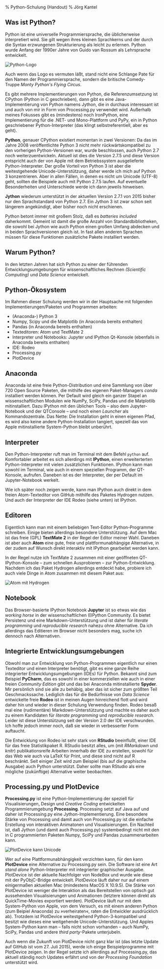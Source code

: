 % Python-Schulung (Handout)
% Jörg Kantel

## Was ist Python?

Python ist eine universelle Programmiersprache, die üblicherweise interpretiert wird. Sie gilt wegen ihres kleinen Sprachkerns und der durch die Syntax  erzwungenen Strukturierung als leicht zu erlernen. Python wurde Anfang der 1990er Jahre von Guido van Rossum als Lehrsprache entwickelt.

![Python-Logo](images/pythonlogo.png)

Auch wenn das Logo es vermuten läßt, stand nicht eine Schlange Pate für den Namen der Programmiersprache, sondern die britische Comedy-Truppe *Monty Python's Flying Circus*.

Es gibt mehrere Implementierungen von Python, die Referenzumsetzung ist CPython (Python in C geschrieben), dann gibt es eine Java-Implementierung von Python namens Jython, die in durchaus interessant ist und auch von mir in Form von Processing.py verwendet wird. Außerhalb meines Fokusses gibt es (mindestens) noch IronPython, eine Implementierung für die .NET- und Mono-Plattform und PyPy, ein in Python geschriebener Python-Interpreter (das klingt selbstreferentiell, aber es geht).

**Python**, genauer CPython existiert momentan in zwei Versionen: Da das im Jahre 2008 veröffentlichte Python 3 nicht mehr rückwärtskompatibel zu den vorherigen Python-Versionen war, wurde beschlossen, auch Python 2.7 noch weiterzuentwickeln. Aktuell ist dies die Version 2.7.5 und diese Version entspricht auch der von Apple mit dem Betriebssystem ausgelieferte Python-Interpreter. Der große Vorteil von Python 3 ist aber die weitestgehende Unicode-Unterstützung, daher werde ich mich auf Python 3 konzentrieren. Aber in allen Fällen, in denen es nicht um Unicode (UTF-8) geht, sollten die Beispiele auch mit Python 2.7.5 laufen. Auf eventuelle Besonderheiten und Unterschiede werde ich dann jeweils hinweisen.

**Jython** wiederum unterstützt in der aktuellen Version 2.7.1 von 2015 bisher nur den Sprachstandard von Python 2.7. Ein Jython 3 ist zwar schon seit längerem angekündigt, aber bisher noch nicht erschienen.

Python betont immer mit großem Stolz, daß es *batteries included* daherkommt. Gemeint ist damit die große Anzahl von Standardbibliotheken, die sowohl bei Jython wie auch Python einen großen Umfang abdecken und in beiden Sprachversionen gleich ist. In fast allen anderen Sprachen müssen für diese Funktionen  zusätzliche Pakete installiert werden.

## Warum Python?

In den letzten Jahren hat sich Python zu einer der führenden Entwicklungsumgebungen für wissenschaftliches Rechnen *(Scientific Computing)* und *Data Science* entwickelt.

## Python-Ökosystem

Im Rahmen dieser Schulung werden wir in der Hauptsache mit folgenden Implementierungen/Paketen und Programmen arbeiten:

  * (Anaconda-) Python 3
  * Numpy, Scipy und die Matplotlib (in Anaconda bereits enthalten)
  * Pandas (in Anaconda bereits enthalten)
  * Texteditoren: Atom und TextMate 2
  * Interpreter und Notebooks: Jupyter und IPython Qt-Konsole (ebenfalls in Anaconda bereits enthalten)
  * IDE: Rodeo
  * Processing.py
  * PlotDevice

## Anaconda

Anaconda ist eine freie Python-Distribution und eine Sammlung von über 720 Open Source Paketen, die mithilfe des eigenen Paket-Managers *conda* installiert werden können. Per Default wird gleich ein ganzer Stapel an wissenschaftlichen Modulen wie NumPy, SciPy, Pandas und die Matplotlib mitinstalliert. Dazu IPython mit den üblichen Tools – also dem Jupyter-Notebook und der QTConsole – und noch einen *Launcher* als Kommandozentrale. Das Nette: Die Installation geht in einen eigenen Pfad, es wird also keine andere Python-Installation tangiert, speziell das von Apple mitinstallierte System-Python bleibt unberührt.

## Interpreter

Den Python-Interpreter ruft man im Terminal mit dem Befehl `python` auf. Komfortabler arbeitet es sich allerdings mit **IPython**, einen erweiterterten Python-Interpreter mit vielen zusätzlichen Funktionen. IPython kann man sowohl im Terminal, wie auch in einem speziellen Programm, der QT-Konsole, aufrufen. Daneben ist es der Interpreter, der per Default im Jupyter-Notebook werkelt.

Wie ich später noch zeigen werde, kann man IPython auch direkt in dem freien Atom-Texteditor von GitHub mithilfe des Paketes Hydrogen nutzen. Und auch der Interpreter der IDE Rodeo (siehe unten) ist IPython.

## Editoren

Eigentlich kann man mit einem beliebigen Text-Editor Python-Programme schreiben. Einige bieten allerdings besondere Unterstützung. Auf dem Mac ist das freie (GPL) **TextMate 2** in der Regel der Editor meiner Wahl. Daneben ist aber auch **Atom** eine gute, freie und plattformunabhängige Alternative, in der zudem auf Wunsch direkt interaktiv mit IPython gearbeitet werden kann.

In der Regel nutze ich TextMate 2 zusammen mit einer geöffneten QT-IPython-Konsole – zum schnellen Ausprobieren – zur Python-Entwicklung. Nachdem ich das Paket Hydrogen allerdings entdeckt habe, probiere ich auch viele Dinge in Atom zusammen mit diesem Paket aus:

![Atom mit Hydrogen](images/hydrogen.jpg)

## Notebook

Das Browser-basierte IPython Notebook **Jupyter** ist so etwas wie das *working horse* in der wissenschaftlichen (I)Python Community. Es bietet Persistenz und eine Markdown-Unterstützung und ist daher für *literate programming* und *reproducible research* nahezu ohne Alternative. Da ich allerdings das Editieren im Browser nicht besonders mag, suche ich dennoch nach Alternativen.

## Integrierte Entwicklungsumgebungen

Obwohl man zur Entwicklung von Python-Programmen eigentlich nur einen Texteditor und einen Interpreter benötigt, gibt es eine ganze Reihe integrierter Entwicklungsumgebungen (IDEs) für Python. Bekannt sind zum Beispiel **PyCharm**, das es sowohl in einer kommerziellen wie auch in einer freien *Community Edition* gibt und das bei Anaconda mitinstallierte **Spyder**. Mir persönlich sind sie alle zu behäbig, aber das ist sicher zum größten Teil Geschmackssache. Lediglich das für die Bedürfnisse von *Data Science* entwickelte freie **Rodeo** ist in meinen Augen hinreichend flott und wird daher hin und wieder in dieser Schulung Verwendung finden. Rodeo besaß mal eine (rudimentäre) Markdown-Unterstützung und machte es daher auch zu einem Kandidaten für *literate programming* und *reproducible research*. Leider ist diese Unterstützung seit der Version 2.0 der IDE verschwunden. Ich hoffe jedoch immer noch, daß sie wieder in verbesserter Form auftaucht.

Die Entwicklung von Rodeo ist sehr stark von **RStudio** beeinflußt, einer IDE für das freie Statistikpaket R. RStudio besitzt alles, um (mit *RMarkdown* und *knitr*) publikationsreife Arbeiten innerhalb der IDE zu erstellen, sowohl für das Web wie auch via LaTeX für Print, und diese sind nicht auf R beschränkt. Seit einiger Zeit wird zum Beispiel (bis auf die graphische Ausgabe) auch Python unterstützt. Daher sollte man RStudio als eine mögliche (zukünftige) Alternative weiter beobachten.

## Processing.py und PlotDevice

**Processing.py** ist eine Python-Implementierung der speziell für Visualisierungen, Design und *Creative Coding* entwickelten Programmierumgebung **Processing**. Processing setzt auf Java auf und daher ist Processing.py eine Jython-Implementierung. Eine besondere Stärke von Processing und damit auch von Processing.py ist die einfache Erstellung von interaktiven Animatonen und Visualisierungen. Ein Nachteil ist, daß Jython (und damit auch Processing.py) systembedingt nicht mit den in C programmierten Paketen Numpy, SciPy und Pandas zusammenarbeiten kann.

![PlotDevice kann Unicode](images/plotdeviceunicode.jpg)

Wer auf eine Plattformunabhängigkeit verzichten kann, für den kann **PlotDevice** eine Alternative zu Processing.py sein. Die Software ist eine Art *stand alone* Python-Interpreter mit integrierter graphischer Ausgabe. PlotDevice ist der aktuelle Nachfolger von NodeBox und wurde wie diese mit der PyObjC-Bridge entwickelt. PlotDevice läuft daher nur auf einem einigermaßen aktuellen Mac (mindestens MacOS X 10.9.5). Die Stärke von PlotDevice ist weniger die Interaktion als das Bereitstellen von optisch gut aussehenden Visualisierungen und Animationen (letztere können direkt als QuickTime-Movies exportiert werden). PlotDevice läuft nur mit dem System-Python von Apple, von dem Versuch, es mit einem anderen Python (zum Beipiel Anaconda) zu »verheiraten«, raten die Entwickler ausdrücklich ab). Trotzdem ist PlotDevice weitestgehend Python-3-kompatibel und besitzt wie dieses eine weitgehende Unicode-Unterstützung. Und Apples System-Python kann man – falls nicht schon vorhanden – auch NumPy, SciPy, Pandas und andere *third party*-Pakete unterjubeln.

Auch wenn die Zukunft von PlotDevice nicht ganz klar ist (das letzte Update auf GitHub ist vom 27. Juli 2015), werde ich einige Beispielprogramme mit PlotDevice zeigen. In der Regel setzte ich allerdings auf Processing.py, das aktuell ständig noch Updates erfährt und von der *Processing Foundation* unterstützt wird. 